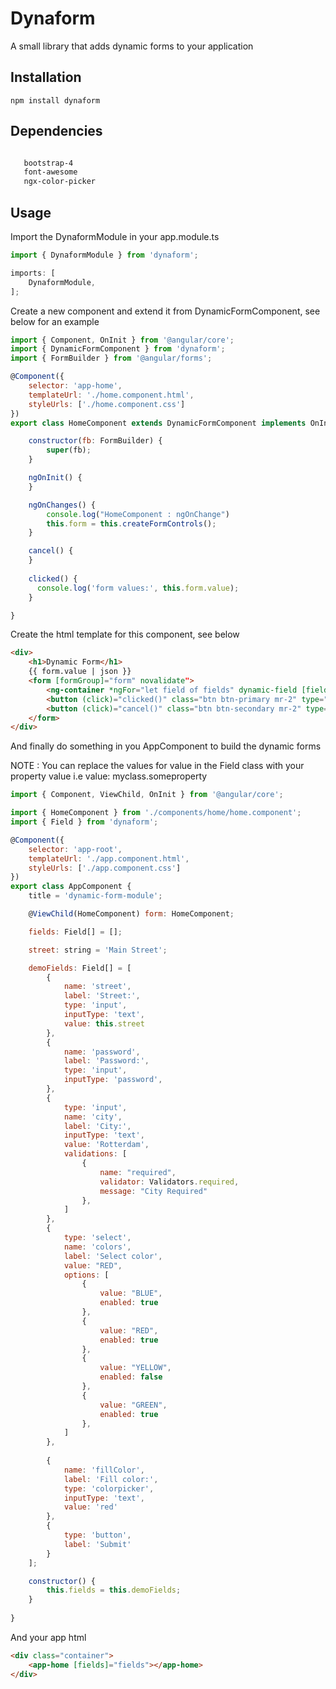 Dynaform
========

A small library that adds dynamic forms to your application

## Installation

  `npm install dynaform`

## Dependencies
 ```html

    bootstrap-4
    font-awesome
    ngx-color-picker

```

## Usage

Import the DynaformModule in your app.module.ts

```javascript
import { DynaformModule } from 'dynaform';

imports: [
    DynaformModule,
];

```

Create a new component and extend it from DynamicFormComponent, see below for an example

```javascript
import { Component, OnInit } from '@angular/core';
import { DynamicFormComponent } from 'dynaform';
import { FormBuilder } from '@angular/forms';

@Component({
    selector: 'app-home',
    templateUrl: './home.component.html',
    styleUrls: ['./home.component.css']
})
export class HomeComponent extends DynamicFormComponent implements OnInit {

    constructor(fb: FormBuilder) {
        super(fb);
    }

    ngOnInit() {
    }

    ngOnChanges() {
        console.log("HomeComponent : ngOnChange")
        this.form = this.createFormControls();
    }

    cancel() {
    }
    
    clicked() {
      console.log('form values:', this.form.value);
    }

}

```

Create the html template for this component, see below

```html
<div>
    <h1>Dynamic Form</h1>
    {{ form.value | json }}
    <form [formGroup]="form" novalidate">
        <ng-container *ngFor="let field of fields" dynamic-field [field]="field" [group]="form"></ng-container>
        <button (click)="clicked()" class="btn btn-primary mr-2" type="submit">Submit</button>
        <button (click)="cancel()" class="btn btn-secondary mr-2" type="button">Cancel</button>
    </form>
</div>
```

And finally do something in you AppComponent to build the dynamic forms

NOTE : You can replace the values for value in the Field class with your property value i.e value: myclass.someproperty

```javascript
import { Component, ViewChild, OnInit } from '@angular/core';

import { HomeComponent } from './components/home/home.component';
import { Field } from 'dynaform';

@Component({
    selector: 'app-root',
    templateUrl: './app.component.html',
    styleUrls: ['./app.component.css']
})
export class AppComponent {
    title = 'dynamic-form-module';

    @ViewChild(HomeComponent) form: HomeComponent;

    fields: Field[] = [];

    street: string = 'Main Street';

    demoFields: Field[] = [
        {
            name: 'street',
            label: 'Street:',
            type: 'input',
            inputType: 'text',
            value: this.street
        },
        {
            name: 'password',
            label: 'Password:',
            type: 'input',
            inputType: 'password',
        },
        {
            type: 'input',
            name: 'city',
            label: 'City:',
            inputType: 'text',
            value: 'Rotterdam',
            validations: [
                {
                    name: "required",
                    validator: Validators.required,
                    message: "City Required"
                },
            ]
        },
        {
            type: 'select',
            name: 'colors',
            label: 'Select color',
            value: "RED",
            options: [
                {
                    value: "BLUE",
                    enabled: true
                },
                {
                    value: "RED",
                    enabled: true
                },
                {
                    value: "YELLOW",
                    enabled: false
                },
                {
                    value: "GREEN",
                    enabled: true
                },
            ]
        },
        
        {
            name: 'fillColor',
            label: 'Fill color:',
            type: 'colorpicker',
            inputType: 'text',
            value: 'red'
        },
        {
            type: 'button',
            label: 'Submit'
        }
    ];

    constructor() {
        this.fields = this.demoFields;
    }
   
}

```

And your app html

```html
<div class="container">
    <app-home [fields]="fields"></app-home>
</div>
```


